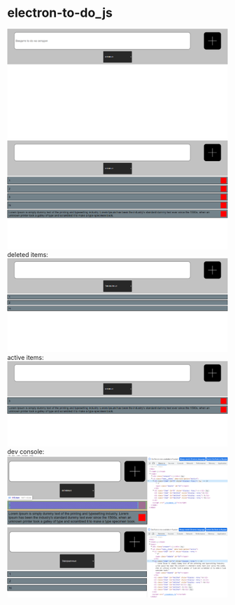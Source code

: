 # electron-to-do_js
![Иллюстрация к проекту](https://github.com/AsTR0I/electron-to-do_js/blob/main/1.png)
![Иллюстрация к проекту](https://github.com/AsTR0I/electron-to-do_js/blob/main/2.png)
deleted items:
![Иллюстрация к проекту](https://github.com/AsTR0I/electron-to-do_js/blob/main/3_del.png)
active items:
![Иллюстрация к проекту](https://github.com/AsTR0I/electron-to-do_js/blob/main/4_act.png)
dev console:
![Иллюстрация к проекту](https://github.com/AsTR0I/electron-to-do_js/blob/main/5.png)
![Иллюстрация к проекту](https://github.com/AsTR0I/electron-to-do_js/blob/main/6.png)
